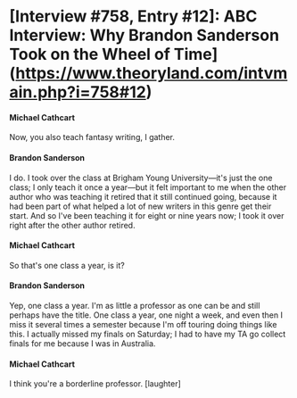 # [Interview #758, Entry #12]: ABC Interview: Why Brandon Sanderson Took on the Wheel of Time](https://www.theoryland.com/intvmain.php?i=758#12)

#### Michael Cathcart

Now, you also teach fantasy writing, I gather.

#### Brandon Sanderson

I do. I took over the class at Brigham Young University—it's just the one class; I only teach it once a year—but it felt important to me when the other author who was teaching it retired that it still continued going, because it had been part of what helped a lot of new writers in this genre get their start. And so I've been teaching it for eight or nine years now; I took it over right after the other author retired.

#### Michael Cathcart

So that's one class a year, is it?

#### Brandon Sanderson

Yep, one class a year. I'm as little a professor as one can be and still perhaps have the title. One class a year, one night a week, and even then I miss it several times a semester because I'm off touring doing things like this. I actually missed my finals on Saturday; I had to have my TA go collect finals for me because I was in Australia.

#### Michael Cathcart

I think you're a borderline professor. [laughter]

